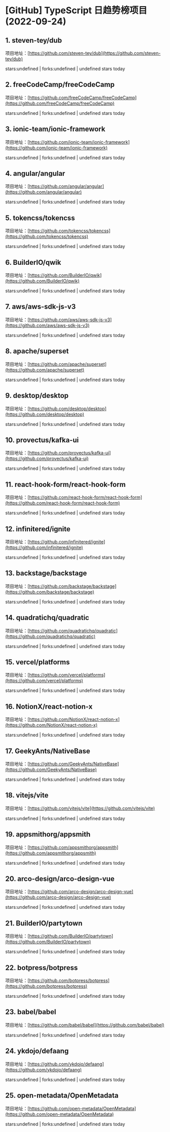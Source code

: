 # [GitHub] TypeScript 日趋势榜项目(2022-09-24)

## 1. steven-tey/dub 

项目地址：[https://github.com/steven-tey/dub](https://github.com/steven-tey/dub)

stars:undefined | forks:undefined | undefined stars today 



## 2. freeCodeCamp/freeCodeCamp 

项目地址：[https://github.com/freeCodeCamp/freeCodeCamp](https://github.com/freeCodeCamp/freeCodeCamp)

stars:undefined | forks:undefined | undefined stars today 



## 3. ionic-team/ionic-framework 

项目地址：[https://github.com/ionic-team/ionic-framework](https://github.com/ionic-team/ionic-framework)

stars:undefined | forks:undefined | undefined stars today 



## 4. angular/angular 

项目地址：[https://github.com/angular/angular](https://github.com/angular/angular)

stars:undefined | forks:undefined | undefined stars today 



## 5. tokencss/tokencss 

项目地址：[https://github.com/tokencss/tokencss](https://github.com/tokencss/tokencss)

stars:undefined | forks:undefined | undefined stars today 



## 6. BuilderIO/qwik 

项目地址：[https://github.com/BuilderIO/qwik](https://github.com/BuilderIO/qwik)

stars:undefined | forks:undefined | undefined stars today 



## 7. aws/aws-sdk-js-v3 

项目地址：[https://github.com/aws/aws-sdk-js-v3](https://github.com/aws/aws-sdk-js-v3)

stars:undefined | forks:undefined | undefined stars today 



## 8. apache/superset 

项目地址：[https://github.com/apache/superset](https://github.com/apache/superset)

stars:undefined | forks:undefined | undefined stars today 



## 9. desktop/desktop 

项目地址：[https://github.com/desktop/desktop](https://github.com/desktop/desktop)

stars:undefined | forks:undefined | undefined stars today 



## 10. provectus/kafka-ui 

项目地址：[https://github.com/provectus/kafka-ui](https://github.com/provectus/kafka-ui)

stars:undefined | forks:undefined | undefined stars today 



## 11. react-hook-form/react-hook-form 

项目地址：[https://github.com/react-hook-form/react-hook-form](https://github.com/react-hook-form/react-hook-form)

stars:undefined | forks:undefined | undefined stars today 



## 12. infinitered/ignite 

项目地址：[https://github.com/infinitered/ignite](https://github.com/infinitered/ignite)

stars:undefined | forks:undefined | undefined stars today 



## 13. backstage/backstage 

项目地址：[https://github.com/backstage/backstage](https://github.com/backstage/backstage)

stars:undefined | forks:undefined | undefined stars today 



## 14. quadratichq/quadratic 

项目地址：[https://github.com/quadratichq/quadratic](https://github.com/quadratichq/quadratic)

stars:undefined | forks:undefined | undefined stars today 



## 15. vercel/platforms 

项目地址：[https://github.com/vercel/platforms](https://github.com/vercel/platforms)

stars:undefined | forks:undefined | undefined stars today 



## 16. NotionX/react-notion-x 

项目地址：[https://github.com/NotionX/react-notion-x](https://github.com/NotionX/react-notion-x)

stars:undefined | forks:undefined | undefined stars today 



## 17. GeekyAnts/NativeBase 

项目地址：[https://github.com/GeekyAnts/NativeBase](https://github.com/GeekyAnts/NativeBase)

stars:undefined | forks:undefined | undefined stars today 



## 18. vitejs/vite 

项目地址：[https://github.com/vitejs/vite](https://github.com/vitejs/vite)

stars:undefined | forks:undefined | undefined stars today 



## 19. appsmithorg/appsmith 

项目地址：[https://github.com/appsmithorg/appsmith](https://github.com/appsmithorg/appsmith)

stars:undefined | forks:undefined | undefined stars today 



## 20. arco-design/arco-design-vue 

项目地址：[https://github.com/arco-design/arco-design-vue](https://github.com/arco-design/arco-design-vue)

stars:undefined | forks:undefined | undefined stars today 



## 21. BuilderIO/partytown 

项目地址：[https://github.com/BuilderIO/partytown](https://github.com/BuilderIO/partytown)

stars:undefined | forks:undefined | undefined stars today 



## 22. botpress/botpress 

项目地址：[https://github.com/botpress/botpress](https://github.com/botpress/botpress)

stars:undefined | forks:undefined | undefined stars today 



## 23. babel/babel 

项目地址：[https://github.com/babel/babel](https://github.com/babel/babel)

stars:undefined | forks:undefined | undefined stars today 



## 24. ykdojo/defaang 

项目地址：[https://github.com/ykdojo/defaang](https://github.com/ykdojo/defaang)

stars:undefined | forks:undefined | undefined stars today 



## 25. open-metadata/OpenMetadata 

项目地址：[https://github.com/open-metadata/OpenMetadata](https://github.com/open-metadata/OpenMetadata)

stars:undefined | forks:undefined | undefined stars today 



